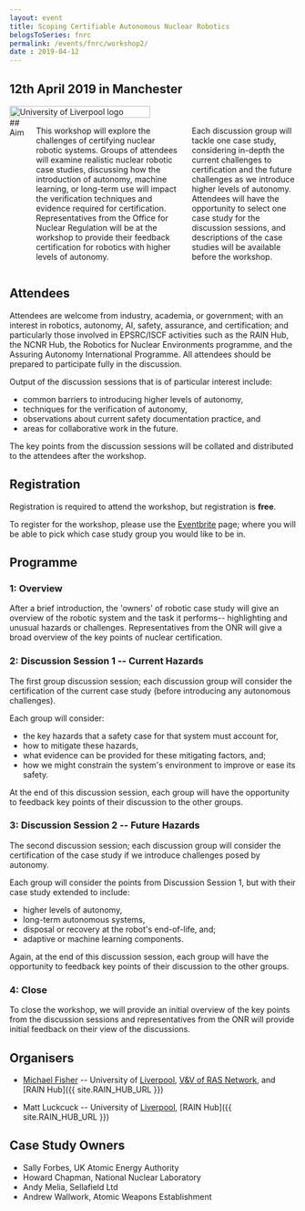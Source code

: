 ```yaml
---
layout: event
title: Scoping Certifiable Autonomous Nuclear Robotics
belogsToSeries: fnrc
permalink: /events/fnrc/workshop2/
date : 2019-04-12
---
```


## **12th April 2019 in Manchester**

<div class="row" >
  <div class="columns large-4" >
    <img alt="University of Liverpool logo" style="float: left; width : 70%; " src="{{site.images}}logos/UoL.png">
  </div> 
  <div class="columns large-4" markdown="1">	
## Aim

This workshop will explore the challenges of certifying nuclear robotic systems. Groups of attendees will examine realistic nuclear robotic case studies, discussing how the introduction of autonomy, machine learning, or long-term use will impact the verification techniques and evidence required for certification. Representatives from the Office for Nuclear Regulation will be at the workshop to provide their feedback certification for robotics with higher levels of autonomy.

Each discussion group will tackle one case study, considering in-depth the current challenges to certification and the future challenges as we introduce higher levels of autonomy. Attendees will have the opportunity to select one case study for the discussion sessions, and descriptions of the case studies will be available before the workshop.
  </div> 
</div>



## Attendees

Attendees are welcome from industry, academia, or government; with an interest in robotics, autonomy, AI, safety, assurance, and certification; and particularly those involved in EPSRC/ISCF activities such as the RAIN Hub, the NCNR Hub, the Robotics for Nuclear Environments programme, and the Assuring Autonomy International Programme. All attendees should be prepared to participate fully in the discussion.

Output of the discussion sessions that is of particular interest include:
* common barriers to introducing higher levels of autonomy,
* techniques for the verification of autonomy,
* observations about current safety documentation practice, and
* areas for collaborative work in the future. 

The key points from the discussion sessions will be collated and distributed to the attendees after the workshop.

## Registration

Registration is required to attend the workshop, but registration is **free**.

To register for the workshop, please use the [Eventbrite](https://www.eventbrite.com/e/scoping-certifiable-autonomous-nuclear-robotics-workshop-tickets-57549509131?aff=cfp) page; where you will be able to pick which case study group you would like to be in.


## Programme

### 1: Overview

After a brief introduction, the 'owners' of robotic case study will give an overview of the robotic system and the task it performs-- highlighting and unusual hazards or challenges. Representatives from the ONR will give a broad overview of the key points of nuclear certification.

### 2: Discussion Session 1 -- Current Hazards

The first group discussion session; each discussion group will consider the certification of the current case study (before introducing any autonomous challenges).

Each group will consider:
* the key hazards that a safety case for that system must account for,
* how to mitigate these hazards,
* what evidence can be provided for these mitigating factors, and;
* how we might constrain the system's environment to improve or ease its safety.

At the end of this discussion session, each group will have the opportunity to feedback key points of their discussion to the other groups.


### 3: Discussion Session 2 -- Future Hazards

The second discussion session; each discussion group will consider the certification of the case study if we introduce challenges posed by autonomy.

Each group will consider the points from Discussion Session 1, but with their case study extended to include:
* higher levels of autonomy,
* long-term autonomous systems,
* disposal or recovery at the robot's end-of-life, and;
* adaptive or machine learning components.

Again, at the end of this discussion session, each group will have the opportunity to feedback key points of their discussion to the other groups.

### 4: Close

To close the workshop, we will provide an initial overview of the key points from the discussion sessions and representatives from the ONR will provide initial feedback on their view of the discussions.


## Organisers

* [Michael Fisher](https://cgi.csc.liv.ac.uk/~michael/) -- University of [Liverpool]({{site.UoL_URL}}), [V&V of RAS Network]({{site.VV_NETWORK_URL}}), and [RAIN Hub]({{ site.RAIN_HUB_URL }})

* Matt Luckcuck -- University of [Liverpool]({{site.UoL_URL}}), [RAIN Hub]({{ site.RAIN_HUB_URL }})

## Case Study Owners

* Sally Forbes, UK Atomic Energy Authority
* Howard Chapman, National Nuclear Laboratory
* Andy Melia, Sellafield Ltd
* Andrew Wallwork, Atomic Weapons Establishment

